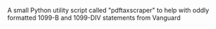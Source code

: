 A small Python utility script called "pdftaxscraper" to help with oddly formatted 1099-B and 1099-DIV statements from Vanguard

